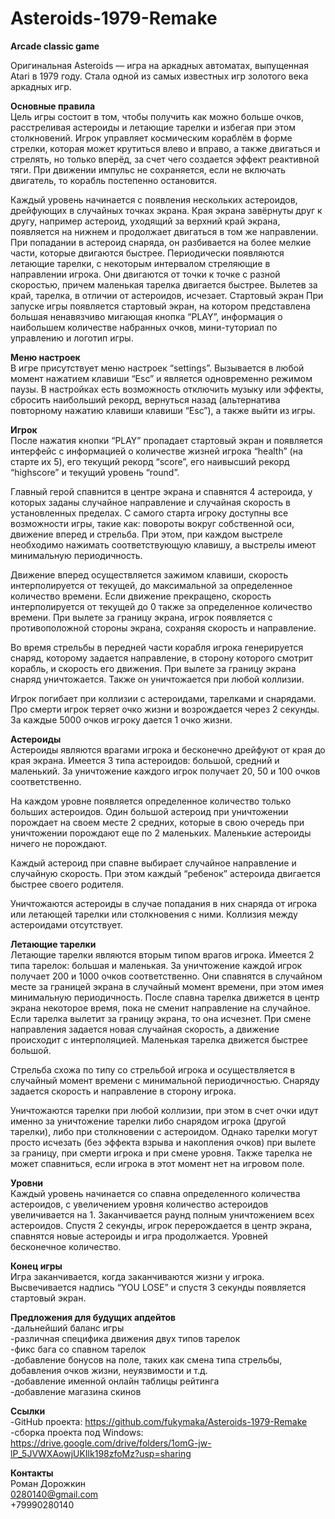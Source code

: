 # Asteroids-1979-Remake
<b>Arcade classic game</b><br>

Оригинальная Asteroids — игра на аркадных автоматах, выпущенная Atari в 1979 году. Стала одной из самых известных игр золотого века аркадных игр.


<b>Основные правила</b><br>
Цель игры состоит в том, чтобы получить как можно больше очков, расстреливая астероиды и летающие тарелки и избегая при этом столкновений. Игрок управляет космическим кораблём в форме стрелки, которая может крутиться влево и вправо, а также двигаться и стрелять, но только вперёд, за счет чего создается эффект реактивной тяги. При движении импульс не сохраняется, если не включать двигатель, то корабль постепенно остановится. 

Каждый уровень начинается с появления нескольких астероидов, дрейфующих в случайных точках экрана. Края экрана завёрнуты друг к другу, например астероид, уходящий за верхний край экрана, появляется на нижнем и продолжает двигаться в том же направлении. При попадании в астероид снаряда, он разбивается на более мелкие части, которые двигаются быстрее. Периодически появляются летающие тарелки, с некоторым интервалом стреляющие в направлении игрока. Они двигаются от точки к точке с разной скоростью, причем маленькая тарелка двигается быстрее. Вылетев за край, тарелка, в отличии от астероидов, исчезает. 
Стартовый экран
При запуске игры появляется стартовый экран, на котором представлена большая ненавязчиво мигающая кнопка “PLAY”, информация о наибольшем количестве набранных очков, мини-туториал по управлению и логотип игры. 


<b>Меню настроек</b><br>
В игре присутствует меню настроек “settings”. Вызывается в любой момент нажатием клавиши “Esc” и является одновременно режимом паузы. В настройках есть возможность отключить музыку или эффекты, сбросить наибольший рекорд, вернуться назад (альтернатива повторному нажатию клавиши клавиши “Esc”), а также выйти из игры.


<b>Игрок</b><br>
После нажатия кнопки “PLAY” пропадает стартовый экран и появляется интерфейс с информацией о количестве жизней игрока “health” (на старте их 5), его текущий рекорд “score”, его наивысший рекорд “highscore” и текущий уровень “round”. 

Главный герой спавнится в центре экрана и спавнятся 4 астероида, у которых заданы случайное направление и случайная скорость в установленных пределах. С самого старта игроку доступны все возможности игры, такие как: повороты вокруг собственной оси, движение вперед и стрельба. При этом, при каждом выстреле необходимо нажимать соответствующую клавишу, а выстрелы имеют минимальную периодичность. 

Движение вперед осуществляется зажимом клавиши, скорость интерполируется от текущей, до максимальной за определенное количество времени. Если движение прекращено, скорость интерполируется от текущей до 0 также за определенное количество времени. При вылете за границу экрана, игрок появляется с противоположной стороны экрана, сохраняя скорость и направление.

Во время стрельбы в передней части корабля игрока генерируется снаряд, которому задается направление, в сторону которого смотрит корабль, и скорость его движения. При вылете за границу экрана снаряд уничтожается. Также он уничтожается при любой коллизии.

Игрок погибает при коллизии с астероидами, тарелками и снарядами. Про смерти игрок теряет очко жизни и возрождается через 2 секунды. За каждые 5000 очков игроку дается 1 очко жизни.


<b>Астероиды</b><br>
Астероиды являются врагами игрока и бесконечно дрейфуют от края до края экрана. Имеется 3 типа астероидов: большой, средний и маленький. За уничтожение каждого игрок получает 20, 50 и 100 очков соответственно.

На каждом уровне появляется определенное количество только больших астероидов. Один большой астероид при уничтожении порождает на своем месте 2 средних, которые в свою очередь при уничтожении порождают еще по 2 маленьких. Маленькие астероиды ничего не порождают.

Каждый астероид при спавне выбирает случайное направление и случайную скорость. При этом каждый “ребенок” астероида двигается быстрее своего родителя. 

Уничтожаются астероиды в случае попадания в них снаряда от игрока или летающей тарелки или столкновения с ними. Коллизия между астероидами отсутствует.


<b>Летающие тарелки</b><br>
Летающие тарелки являются вторым типом врагов игрока. Имеется 2 типа тарелок: большая и маленькая. За уничтожение каждой игрок получает 200 и 1000 очков соответственно. Они спавнятся в случайном месте за границей экрана в случайный момент времени, при этом имея минимальную периодичность. После спавна тарелка движется в центр экрана некоторое время, пока не сменит направление на случайное. Если тарелка вылетит за границу экрана, то она исчезнет. При смене направления задается новая случайная скорость, а движение происходит с интерполяцией. Маленькая тарелка движется быстрее большой.

Стрельба схожа по типу со стрельбой игрока и осуществляется в случайный момент времени с минимальной периодичностью. Снаряду задается скорость и направление в сторону игрока.

Уничтожаются тарелки при любой коллизии, при этом в счет очки идут именно за уничтожение тарелки либо снарядом игрока (другой тарелки), либо при столкновении с астероидом. Однако тарелки могут просто исчезать (без эффекта взрыва и накопления очков) при вылете за границу, при смерти игрока и при смене уровня. Также тарелка не может спавниться, если игрока в этот момент нет на игровом поле.


<b>Уровни</b><br>
Каждый уровень начинается со спавна определенного количества астероидов, с увеличением уровня количество астероидов увеличивается на 1. Заканчивается раунд полным уничтожением всех астероидов. Спустя 2 секунды, игрок перерождается в центр экрана, спавнятся новые астероиды и игра продолжается. Уровней бесконечное количество.


<b>Конец игры</b><br>
Игра заканчивается, когда заканчиваются жизни у игрока. Высвечивается надпись “YOU LOSE” и спустя 3 секунды появляется стартовый экран.

<b>Предложения для будущих апдейтов</b><br>
-дальнейший баланс игры<br>
-различная специфика движения двух типов тарелок<br>
-фикс бага со спавном тарелок<br>
-добавление бонусов на поле, таких как смена типа стрельбы, добавления очков жизни, неуязвимости и т.д.<br>
-добавление именной онлайн таблицы рейтинга<br>
-добавление магазина скинов<br>

<b>Ссылки</b><br>
-GitHub проекта: https://github.com/fukymaka/Asteroids-1979-Remake<br>
-сборка проекта под Windows: https://drive.google.com/drive/folders/1omG-jw-lP_5JVWXAowjUKIlk198zfoMz?usp=sharing

<b>Контакты</b><br>
Роман Дорожкин<br>
0280140@gmail.com<br>
+79990280140
